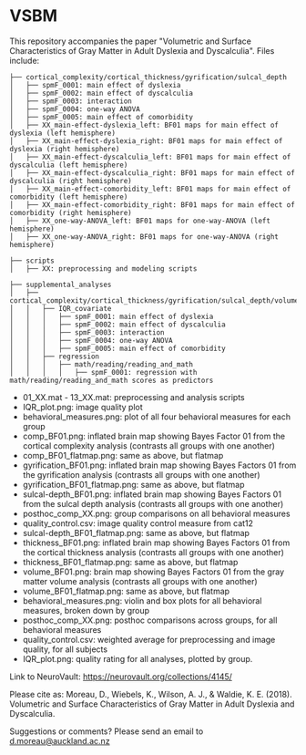 # VSBM

This repository accompanies the paper "Volumetric and Surface Characteristics of Gray Matter in Adult Dyslexia and Dyscalculia". Files include:

```
├── cortical_complexity/cortical_thickness/gyrification/sulcal_depth
│   ├── spmF_0001: main effect of dyslexia
│   ├── spmF_0002: main effect of dyscalculia
│   ├── spmF_0003: interaction
│   ├── spmF_0004: one-way ANOVA
│   ├── spmF_0005: main effect of comorbidity
│   ├── XX_main-effect-dyslexia_left: BF01 maps for main effect of dyslexia (left hemisphere)
│   ├── XX_main-effect-dyslexia_right: BF01 maps for main effect of dyslexia (right hemisphere)
│   ├── XX_main-effect-dyscalculia_left: BF01 maps for main effect of dyscalculia (left hemisphere)
│   ├── XX_main-effect-dyscalculia_right: BF01 maps for main effect of dyscalculia (right hemisphere)
│   ├── XX_main-effect-comorbidity_left: BF01 maps for main effect of comorbidity (left hemisphere)
│   ├── XX_main-effect-comorbidity_right: BF01 maps for main effect of comorbidity (right hemisphere)
│   ├── XX_one-way-ANOVA_left: BF01 maps for one-way-ANOVA (left hemisphere)
│   ├── XX_one-way-ANOVA_right: BF01 maps for one-way-ANOVA (right hemisphere)
```

```
├── scripts
│   ├── XX: preprocessing and modeling scripts
```

```
├── supplemental_analyses
│   ├── cortical_complexity/cortical_thickness/gyrification/sulcal_depth/volume
│   │   ├── IQR_covariate
│   │   │   ├── spmF_0001: main effect of dyslexia
│   │   │   ├── spmF_0002: main effect of dyscalculia
│   │   │   ├── spmF_0003: interaction
│   │   │   ├── spmF_0004: one-way ANOVA
│   │   │   ├── spmF_0005: main effect of comorbidity
│   │   ├── regression
│   │   │   ├── math/reading/reading_and_math
│   │   │   │   ├── spmF_0001: regression with math/reading/reading_and_math scores as predictors
```


- 01_XX.mat - 13_XX.mat: preprocessing and analysis scripts
- IQR_plot.png: image quality plot
- behavioral_measures.png: plot of all four behavioral measures for each group
- comp_BF01.png: inflated brain map showing Bayes Factor 01 from the cortical complexity analysis (contrasts all groups with one another)
- comp_BF01_flatmap.png: same as above, but flatmap
- gyrification_BF01.png: inflated brain map showing Bayes Factors 01 from the gyrification analysis (contrasts all groups with one another)
- gyrification_BF01_flatmap.png: same as above, but flatmap
- sulcal-depth_BF01.png: inflated brain map showing Bayes Factors 01 from the sulcal depth analysis (contrasts all groups with one another)
- posthoc_comp_XX.png: group comparisons on all behavioral measures
- quality_control.csv: image quality control measure from cat12
- sulcal-depth_BF01_flatmap.png: same as above, but flatmap
- thickness_BF01.png: inflated brain map showing Bayes Factors 01 from the cortical thickness analysis (contrasts all groups with one another)
- thickness_BF01_flatmap.png: same as above, but flatmap
- volume_BF01.png: brain map showing Bayes Factors 01 from the gray matter volume analysis (contrasts all groups with one another)
- volume_BF01_flatmap.png: same as above, but flatmap
- behavioral_measures.png: violin and box plots for all behavioral measures, broken down by group
- posthoc_comp_XX.png: posthoc comparisons across groups, for all behavioral measures
- quality_control.csv: weighted average for preprocessing and image quality, for all subjects
- IQR_plot.png: quality rating for all analyses, plotted by group.

Link to NeuroVault: https://neurovault.org/collections/4145/

Please cite as: Moreau, D., Wiebels, K., Wilson, A. J., & Waldie, K. E. (2018). Volumetric and Surface Characteristics of Gray Matter in Adult Dyslexia and Dyscalculia.

Suggestions or comments? Please send an email to d.moreau@auckland.ac.nz

